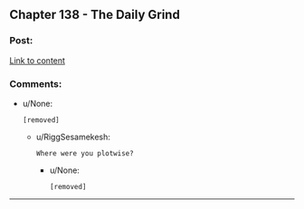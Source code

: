 ## Chapter 138 - The Daily Grind

### Post:

[Link to content](https://www.royalroad.com/fiction/15925/the-daily-grind/chapter/678945/chapter-138)

### Comments:

- u/None:
  ```
  [removed]
  ```

  - u/RiggSesamekesh:
    ```
    Where were you plotwise?
    ```

    - u/None:
      ```
      [removed]
      ```

---

